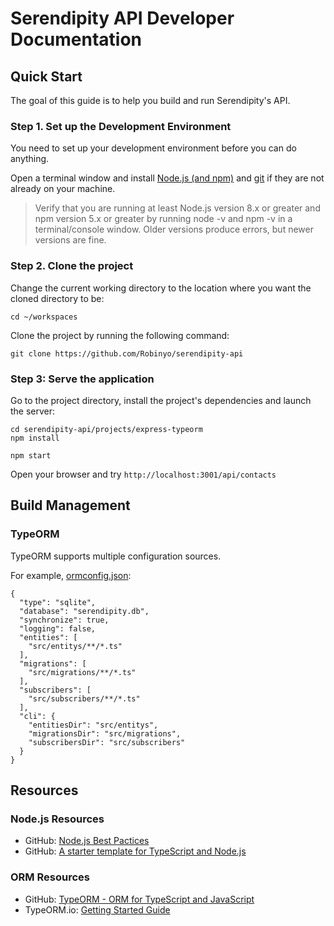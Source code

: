 # Serendipity API Developer Documentation

## Quick Start

The goal of this guide is to help you build and run Serendipity's API.

### Step 1. Set up the Development Environment 

You need to set up your development environment before you can do anything.

Open a terminal window and install [Node.js (and npm)](https://nodejs.org/en/download/) and [git](https://git-scm.com/) if they are not already on your machine.

> Verify that you are running at least Node.js version 8.x or greater and npm version 5.x or greater by running node -v and npm -v in a terminal/console window. Older versions produce errors, but newer versions are fine.

### Step 2. Clone the project 

Change the current working directory to the location where you want the cloned directory to be:

```
cd ~/workspaces
```

Clone the project by running the following command:

```
git clone https://github.com/Robinyo/serendipity-api
```

### Step 3: Serve the application 

Go to the project directory, install the project's dependencies and launch the server:

```
cd serendipity-api/projects/express-typeorm
npm install

npm start
```

Open your browser and try `http://localhost:3001/api/contacts`

## Build Management

### TypeORM

TypeORM supports multiple configuration sources. 

For example, [ormconfig.json](https://typeorm.io/#/using-ormconfig):

```
{
  "type": "sqlite",
  "database": "serendipity.db",
  "synchronize": true,
  "logging": false,
  "entities": [
    "src/entitys/**/*.ts"
  ],
  "migrations": [
    "src/migrations/**/*.ts"
  ],
  "subscribers": [
    "src/subscribers/**/*.ts"
  ],
  "cli": {
    "entitiesDir": "src/entitys",
    "migrationsDir": "src/migrations",
    "subscribersDir": "src/subscribers"
  }
}
```

## Resources

### Node.js Resources

* GitHub: [Node.js Best Pactices](https://github.com/i0natan/nodebestpractices)
* GitHub: [A starter template for TypeScript and Node.js](https://github.com/microsoft/TypeScript-Node-Starter)

### ORM Resources

* GitHub: [TypeORM - ORM for TypeScript and JavaScript](https://github.com/typeorm/typeorm)
* TypeORM.io: [Getting Started Guide](https://typeorm.io/#/)




